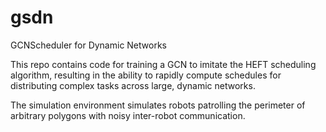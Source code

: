 # gsdn
GCNScheduler for Dynamic Networks

This repo contains code for training a GCN to imitate the HEFT scheduling algorithm, resulting in the ability to rapidly compute schedules for distributing complex tasks across large, dynamic networks.

The simulation environment simulates robots patrolling the perimeter of arbitrary polygons with noisy inter-robot communication.
